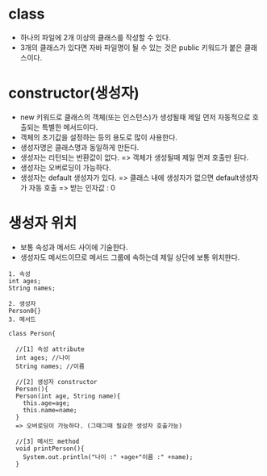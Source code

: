# class

- 하나의 파일에 2개 이상의 클래스를 작성할 수 있다.
- 3개의 클래스가 있다면 자바 파일명이 될 수 있는 것은 public 키워드가 붙은 클래스이다.

# constructor(생성자)

- new 키워드로 클래스의 객체(또는 인스턴스)가 생성될때 제일 먼저 자동적으로 호출되는 특별한 메서드이다.
- 객체의 초기값을 설정하는 등의 용도로 많이 사용한다.
- 생성자명은 클래스명과 동일하게 만든다.
- 생성자는 리턴되는 반환값이 없다. => 객체가 생성될때 제일 먼저 호출만 된다.
- 생성자는 오버로딩이 가능하다.
- 생성자는 default 생성자가 있다. => 클래스 내에 생성자가 없으면 default생성자가 자동 호출 => 받는 인자값 : 0

# 생성자 위치

- 보통 속성과 메서드 사이에 기술한다.
- 생성자도 메서드이므로 메서드 그룹에 속하는데 제일 상단에 보통 위치한다.

```
1. 속성
int ages;
String names;

2. 생성자
Person0{}
3. 메서드
```

```
class Person{

  //[1] 속성 attribute
  int ages; //나이
  String names; //이름

  //[2] 생성자 constructor
  Person(){
  Person(int age, String name){
    this.age=age;
    this.name=name;
  }
  => 오버로딩이 가능하다. (그때그때 필요한 생성자 호출가능)

  //[3] 메서드 method
  void printPerson(){
    System.out.println("나이 :" +age+"이름 :" +name);
  }

```
